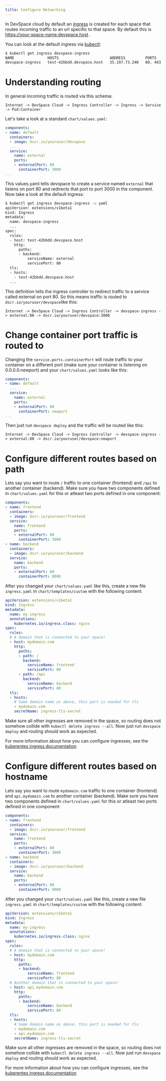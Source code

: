 ```yaml
---
title: Configure Networking
---
```


In DevSpace cloud by default an [ingress](https://kubernetes.io/docs/concepts/services-networking/ingress/) is created for each space that routes incoming traffic to an url specific to that space. By default this is https://your-space-name.devspace.host .  

You can look at the default ingress via [kubectl](https://kubernetes.io/docs/tasks/tools/install-kubectl/):
```bash
$ kubectl get ingress devspace-ingress 
NAME               HOSTS                       ADDRESS         PORTS     AGE
devspace-ingress   test-42bbdd.devspace.host   35.197.73.240   80, 443   23h 
```

# Understanding routing

In general incoming traffic is routed via this schema:
```
Internet -> DevSpace Cloud -> Ingress Controller -> Ingress -> Service -> Pod:Container          
```

Let's take a look at a standard `chart/values.yaml`:
```yaml
components:
- name: default
  containers:
  - image: dscr.io/youruser/devspace
  ...
  service:
    name: external
    ports:
    - externalPort: 80
      containerPort: 3000
...
```

This values.yaml tells devspace to create a service named `external` that listens on port 80 and redirects that port to port 3000 in the component. Now take a look at the default ingress:
```bash
$ kubectl get ingress devspace-ingress -o yaml
apiVersion: extensions/v1beta1
kind: Ingress
metadata:
  name: devspace-ingress
  ...
spec:
  rules:
  - host: test-42bbdd.devspace.host
    http:
      paths:
      - backend:
          serviceName: external
          servicePort: 80
  tls:
  - hosts:
    - test-42bbdd.devspace.host
  ...
```

This definition tells the ingress controller to redirect traffic to a service called external on port 80. So this means traffic is routed to `dscr.io/youruser/devspace`like this:
```
Internet -> DevSpace Cloud -> Ingress Controller -> devspace-ingress -> external:80 -> dscr.io/youruser/devspace:3000    
```

# Change container port traffic is routed to

Changing the `service.ports.containerPort` will route traffic to your container on a different port (make sure your container is listening on 0.0.0.0:newport) and your `chart/values.yaml` looks like this:
```yaml
components:
- name: default
  ...
  service:
    name: external
    ports:
    - externalPort: 80
      containerPort: newport 
...
```

Then just run `devspace deploy` and the traffic will be routed like this:
```
Internet -> DevSpace Cloud -> Ingress Controller -> devspace-ingress -> external:80 -> dscr.io/youruser/devspace:newport    
```

# Configure different routes based on path

Lets say you want to route `/` traffic to one container (frontend) and `/api` to another container (backend). Make sure you have two components defined in `chart/values.yaml` for this or atleast two ports defined in one component:
```yaml
components:
- name: frontend
  containers:
  - image: dscr.io/youruser/frontend
  service:
    name: frontend
    ports:
    - externalPort: 80
      containerPort: 3000 
- name: backend
  containers:
  - image: dscr.io/youruser/backend
  service:
    name: backend
    ports:
    - externalPort: 80
      containerPort: 8080 
```

After you changed your `chart/values.yaml` like this, create a new file `ingress.yaml` in `chart/templates/custom` with the following content:
```yaml
apiVersion: extensions/v1beta1
kind: Ingress
metadata:
  name: my-ingress
  annotations:
    kubernetes.io/ingress.class: nginx
spec:
  rules:
  # A domain that is connected to your space!
  - host: mydomain.com
    http:
      paths:
      - path: /
        backend:
          serviceName: frontend
          servicePort: 80
      - path: /api
        backend:
          serviceName: backend
          servicePort: 80
  tls:
  - hosts:
    # Same domain name as above, this part is needed for tls
    - mydomain.com
    secretName: ingress-tls-secret
```

Make sure all other ingresses are removed in the space, so routing does not somehow collide with `kubectl delete ingress --all`. Now just run `devspace deploy` and routing should work as expected.

For more information about how you can configure ingresses, see the [kuberentes ingress documentation](https://kubernetes.io/docs/concepts/services-networking/ingress/)

# Configure different routes based on hostname

Lets say you want to route `mydomain.com` traffic to one container (frontend) and `api.mydomain.com` to another container (backend). Make sure you have two components defined in `chart/values.yaml` for this or atleast two ports defined in one component:
```yaml
components:
- name: frontend
  containers:
  - image: dscr.io/youruser/frontend
  service:
    name: frontend
    ports:
    - externalPort: 80
      containerPort: 3000 
- name: backend
  containers:
  - image: dscr.io/youruser/backend
  service:
    name: backend
    ports:
    - externalPort: 80
      containerPort: 8080 
```

After you changed your `chart/values.yaml` like this, create a new file `ingress.yaml` in `chart/templates/custom` with the following content:
```yaml
apiVersion: extensions/v1beta1
kind: Ingress
metadata:
  name: my-ingress
  annotations:
    kubernetes.io/ingress.class: nginx
spec:
  rules:
  # A domain that is connected to your space!
  - host: mydomain.com
    http:
      paths:
      - backend:
          serviceName: frontend
          servicePort: 80
  # Another domain that is connected to your space!
  - host: api.mydomain.com
    http:
      paths:
      - backend:
          serviceName: backend
          servicePort: 80
  tls:
  - hosts:
    # Same domain name as above, this part is needed for tls
    - mydomain.com
    - api.mydomain.com
    secretName: ingress-tls-secret
```

Make sure all other ingresses are removed in the space, so routing does not somehow collide with `kubectl delete ingress --all`. Now just run `devspace deploy` and routing should work as expected.

For more information about how you can configure ingresses, see the [kuberentes ingress documentation](https://kubernetes.io/docs/concepts/services-networking/ingress/)
